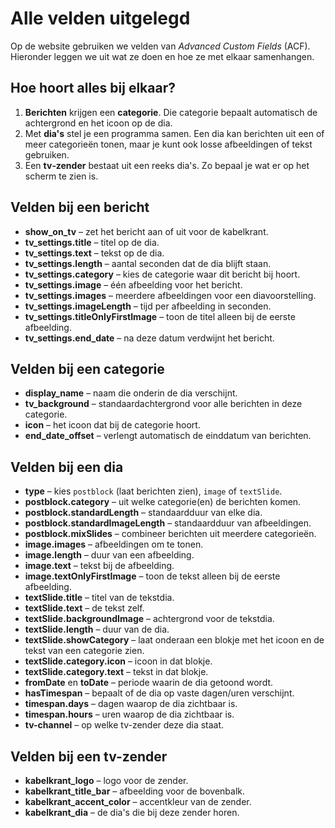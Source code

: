 # Alle velden uitgelegd

Op de website gebruiken we velden van *Advanced Custom Fields* (ACF). Hieronder leggen we uit wat ze doen en hoe ze met elkaar samenhangen.

## Hoe hoort alles bij elkaar?

1. **Berichten** krijgen een **categorie**. Die categorie bepaalt automatisch de achtergrond en het icoon op de dia.
2. Met **dia's** stel je een programma samen. Een dia kan berichten uit een of meer categorieën tonen, maar je kunt ook losse afbeeldingen of tekst gebruiken.
3. Een **tv‑zender** bestaat uit een reeks dia's. Zo bepaal je wat er op het scherm te zien is.

## Velden bij een bericht
- **show_on_tv** – zet het bericht aan of uit voor de kabelkrant.
- **tv_settings.title** – titel op de dia.
- **tv_settings.text** – tekst op de dia.
- **tv_settings.length** – aantal seconden dat de dia blijft staan.
- **tv_settings.category** – kies de categorie waar dit bericht bij hoort.
- **tv_settings.image** – één afbeelding voor het bericht.
- **tv_settings.images** – meerdere afbeeldingen voor een diavoorstelling.
- **tv_settings.imageLength** – tijd per afbeelding in seconden.
- **tv_settings.titleOnlyFirstImage** – toon de titel alleen bij de eerste afbeelding.
- **tv_settings.end_date** – na deze datum verdwijnt het bericht.

## Velden bij een categorie
- **display_name** – naam die onderin de dia verschijnt.
- **tv_background** – standaardachtergrond voor alle berichten in deze categorie.
- **icon** – het icoon dat bij de categorie hoort.
- **end_date_offset** – verlengt automatisch de einddatum van berichten.

## Velden bij een dia
- **type** – kies `postblock` (laat berichten zien), `image` of `textSlide`.
- **postblock.category** – uit welke categorie(en) de berichten komen.
- **postblock.standardLength** – standaardduur van elke dia.
- **postblock.standardImageLength** – standaardduur van afbeeldingen.
- **postblock.mixSlides** – combineer berichten uit meerdere categorieën.
- **image.images** – afbeeldingen om te tonen.
- **image.length** – duur van een afbeelding.
- **image.text** – tekst bij de afbeelding.
- **image.textOnlyFirstImage** – toon de tekst alleen bij de eerste afbeelding.
- **textSlide.title** – titel van de tekstdia.
- **textSlide.text** – de tekst zelf.
- **textSlide.backgroundImage** – achtergrond voor de tekstdia.
- **textSlide.length** – duur van de dia.
- **textSlide.showCategory** – laat onderaan een blokje met het icoon en de tekst van een categorie zien.
- **textSlide.category.icon** – icoon in dat blokje.
- **textSlide.category.text** – tekst in dat blokje.
- **fromDate** en **toDate** – periode waarin de dia getoond wordt.
- **hasTimespan** – bepaalt of de dia op vaste dagen/uren verschijnt.
- **timespan.days** – dagen waarop de dia zichtbaar is.
- **timespan.hours** – uren waarop de dia zichtbaar is.
- **tv-channel** – op welke tv-zender deze dia staat.

## Velden bij een tv-zender
- **kabelkrant_logo** – logo voor de zender.
- **kabelkrant_title_bar** – afbeelding voor de bovenbalk.
- **kabelkrant_accent_color** – accentkleur van de zender.
- **kabelkrant_dia** – de dia's die bij deze zender horen.
